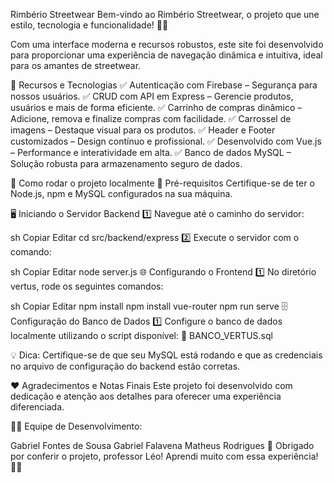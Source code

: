 Rimbério Streetwear
Bem-vindo ao Rimbério Streetwear, o projeto que une estilo, tecnologia e funcionalidade! 👟✨

Com uma interface moderna e recursos robustos, este site foi desenvolvido para proporcionar uma experiência de navegação dinâmica e intuitiva, ideal para os amantes de streetwear.

🎯 Recursos e Tecnologias
✅ Autenticação com Firebase – Segurança para nossos usuários.
✅ CRUD com API em Express – Gerencie produtos, usuários e mais de forma eficiente.
✅ Carrinho de compras dinâmico – Adicione, remova e finalize compras com facilidade.
✅ Carrossel de imagens – Destaque visual para os produtos.
✅ Header e Footer customizados – Design contínuo e profissional.
✅ Desenvolvido com Vue.js – Performance e interatividade em alta.
✅ Banco de dados MySQL – Solução robusta para armazenamento seguro de dados.

🚀 Como rodar o projeto localmente
📌 Pré-requisitos
Certifique-se de ter o Node.js, npm e MySQL configurados na sua máquina.

🖥️ Iniciando o Servidor Backend
1️⃣ Navegue até o caminho do servidor:

sh
Copiar
Editar
cd src/backend/express
2️⃣ Execute o servidor com o comando:

sh
Copiar
Editar
node server.js
🌐 Configurando o Frontend
1️⃣ No diretório vertus, rode os seguintes comandos:

sh
Copiar
Editar
npm install
npm install vue-router
npm run serve
🗄️ Configuração do Banco de Dados
1️⃣ Configure o banco de dados localmente utilizando o script disponível:
📂 BANCO_VERTUS.sql

💡 Dica: Certifique-se de que seu MySQL está rodando e que as credenciais no arquivo de configuração do backend estão corretas.

❤️ Agradecimentos e Notas Finais
Este projeto foi desenvolvido com dedicação e atenção aos detalhes para oferecer uma experiência diferenciada.

👨‍💻 Equipe de Desenvolvimento:

Gabriel Fontes de Sousa
Gabriel Falavena
Matheus Rodrigues
🖤 Obrigado por conferir o projeto, professor Léo! Aprendi muito com essa experiência! 🚀🔥



